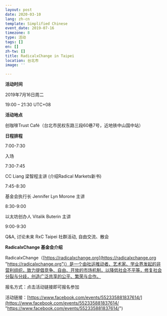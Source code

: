 ```yaml
---
layout: post
date: 2020-03-10
lang: zh-cn
template: Simplified Chinese
event_date: 2019-07-16
timezone: 8
type: 活动
tags: []
en: []
zh-tw: []
title: RadicalxChange in Taipei
location: 台北市
image: ''

---
```

**活动时间**

2019年7月16日周二

19:00 – 21:30 UTC+08

**活动地点**

创咖啡Trust Café（台北市民权东路三段60巷7号，近地铁中山国中站）

**日程排程**

7:00-7:30

入场

7:30-7:45

CC Liang 梁智程主讲 (介绍Radical Markets新书)

7:45-8:30

基金会执行长 Jennifer Lyn Morone 主讲

8:30-9:00

以太坊创办人 Vitalik Buterin 主讲

9:00-9:30

Q&A, 讨论未来 RxC Taipei 社群活动, 自由交流、散会

**RadicalxChange 基金会介绍**

RadicalxChange（[https://radicalxchange.org](https://radicalxchange.org "https://radicalxchange.org")）是一个由社运推动者、艺术家、学业界发起的非营利组织，致力提倡竞争、自由、开放的市场机制，以降低社会不平等，修复社会分裂与分歧，创造广泛共享的公平、繁荣与合作。

报名方式：点击活动链接即可报名参加

活动链接：[https://www.facebook.com/events/552335881837614/](https://www.facebook.com/events/552335881837614/ "https://www.facebook.com/events/552335881837614/")